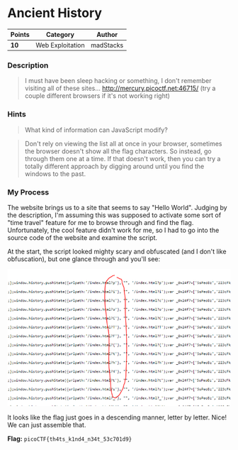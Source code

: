 # Ancient History

| Points | Category         | Author    |
|--------|------------------|-----------|
| **10** | Web Exploitation | madStacks |

### Description
> I must have been sleep hacking or something, I don't remember visiting all of these sites... http://mercury.picoctf.net:46715/ (try a couple different browsers if it's not working right)

### Hints
> What kind of information can JavaScript modify?

> Don't rely on viewing the list all at once in your browser, sometimes the browser doesn't show all the flag characters. So instead, go through them one at a time. If that doesn't work, then you can try a totally different approach by digging around until you find the windows to the past.

### My Process
The website brings us to a site that seems to say "Hello World". Judging by the description, I'm assuming this was supposed to activate some sort of "time travel" feature for me to browse through and find the flag. Unfortunately, the cool feature didn't work for me, so I had to go into the source code of the website and examine the script. 

At the start, the script looked mighty scary and obfuscated (and I don't like obfuscation), but one glance through and you'll see:

![wacky script](https://github.com/EmeraldEntities/ctf-writeups/blob/main/picoctf-2021/ancient-history/writeup-files/herstory.png?raw=true)

It looks like the flag just goes in a descending manner, letter by letter. Nice! We can just assemble that.

**Flag:** `picoCTF{th4ts_k1nd4_n34t_53c701d9}`